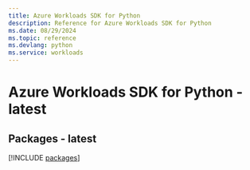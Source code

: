 ```yaml
---
title: Azure Workloads SDK for Python
description: Reference for Azure Workloads SDK for Python
ms.date: 08/29/2024
ms.topic: reference
ms.devlang: python
ms.service: workloads
---
```

# Azure Workloads SDK for Python - latest
## Packages - latest
[!INCLUDE [packages](workloads-index.md)]